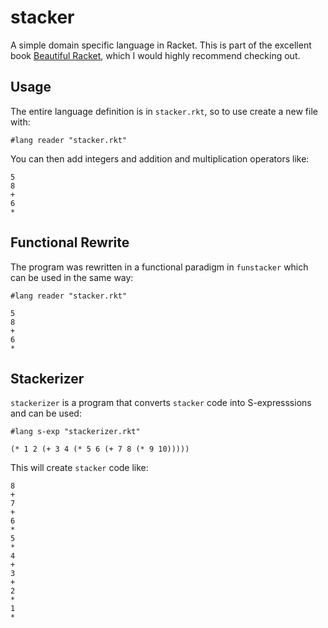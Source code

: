 # stacker

A simple domain specific language in Racket. This is part of the excellent book [Beautiful Racket](https://beautifulracket.com/stacker), which I would highly recommend checking out. 

## Usage 

The entire language definition is in `stacker.rkt`, so to use create a new file with:

```racket
#lang reader "stacker.rkt"
```

You can then add integers and addition and multiplication operators like:

```racket
5
8
+
6
*
```

## Functional Rewrite 

The program was rewritten in a functional paradigm in `funstacker` which can be used in the same way:

```racket
#lang reader "stacker.rkt"

5
8
+
6
*
```

## Stackerizer

`stackerizer` is a program that converts `stacker` code into S-expresssions and can be used:

```racket
#lang s-exp "stackerizer.rkt"

(* 1 2 (+ 3 4 (* 5 6 (+ 7 8 (* 9 10)))))
``` 

This will create `stacker` code like:

```racket
8
+
7
+
6
*
5
*
4
+
3
+
2
*
1
*
```
